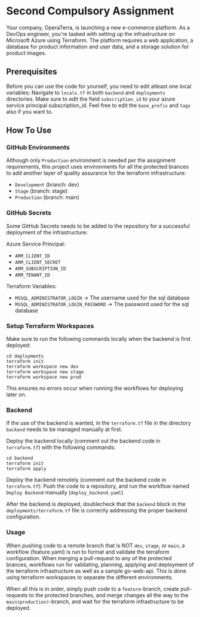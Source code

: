 # Second Compulsory Assignment

Your company, OperaTerra, is launching a new e-commerce platform. As a DevOps engineer, you're tasked with setting up the infrastructure on Microsoft Azure using Terraform. The platform requires a web application, a database for product information and user data, and a storage solution for product images.

## Prerequisites

Before you can use the code for yourself, you need to edit atleast one local variables:
Navigate to `locals.tf` in both `backend` and `deployments` directories. Make sure to edit the field `subscription_id` to your azure service principal subscription_id. Feel free to edit the `base_prefix` and `tags` also if you want to.

## How To Use

### GitHub Environments

Although only `Production` environment is needed per the assignment requirements, this project uses environments for all the protected brances to add another layer of quality assurance for the terraform infrastructure:

- `Development` (branch: dev)
- `Stage` (branch: stage)
- `Production` (branch: main) 

### GitHub Secrets

Some GitHub Secrets needs to be added to the repository for a successful deployment of the infrastructure:

Azure Service Principal:
- `ARM_CLIENT_ID`
- `ARM_CLIENT_SECRET`
- `ARM_SUBSCRIPTION_ID`
- `ARM_TENANT_ID`

Terraform Variables:
- `MSSQL_ADMINISTRATOR_LOGIN` -> The username used for the sql database
- `MSSQL_ADMINISTRATOR_LOGIN_PASSWORD` -> The password used for the sql database

### Setup Terraform Workspaces

Make sure to run the following commands locally when the backend is first deployed:

```code
cd deployments
terraform init
terraform workspace new dev
terraform workspace new stage
terraform workspace new prod
```

This ensures no errors occur when running the workflows for deploying later on.

### Backend

If the use of the backend is wanted, in the `terraform.tf` file in the directory `backend` needs to be managed manually at first.

Deploy the backend locally (comment out the backend code in `terraform.tf`) with the following commands:
```code
cd backend
terraform init
terraform apply
```

Deploy the backend remotely (comment out the backend code in `terraform.tf`):
Push the code to a repository, and run the workflow named `Deploy Backend` manually (`deploy_backend.yaml`)


After the backend is deployed, doublecheck that the `backend` block in the `deployments/terraform.tf` file is correctly addressing the proper backend configuration.

### Usage

When pushing code to a remote branch that is NOT `dev`, `stage`, or `main`, a workflow (feature.yaml) is run to format and validate the terraform configuration. When merging a pull-request to any of the protected brances, workflows run for validating, planning, applying and deployment of the terraform infrastructure as well as a sample go-web-api. This is done using terraform workspaces to separate the different environments. 

When all this is in order, simply push code to a `feature`-branch, create pull-requests to the protected branches, and merge changes all the way to the `main(production)`-branch, and wait for the terraform infrastructure to be deployed.

